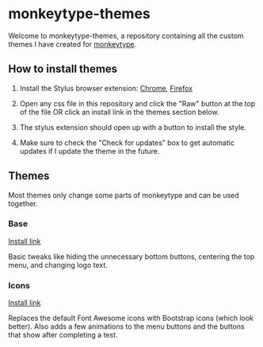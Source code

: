 # monkeytype-themes

Welcome to monkeytype-themes, a repository containing all the custom  themes I have created for [monkeytype](https://monkeytype.com).

## How to install themes

1. Install the Stylus browser extension: [Chrome](https://chrome.google.com/webstore/detail/stylus/clngdbkpkpeebahjckkjfobafhncgmne?hl=en), [Firefox](https://addons.mozilla.org/en-US/firefox/addon/styl-us/)

2. Open any css file in this repository and click the "Raw" button at the top of the file OR click an install link in the themes section below.

3. The stylus extension should open up with a button to install the style.

4. Make sure to check the "Check for updates" box to get automatic updates if I update the theme in the future.

## Themes

Most themes only change some parts of monkeytype and can be used together.

### Base

[Install link](https://github.com/refact0r/monkeytype-themes/raw/main/base.user.css)

Basic tweaks like hiding the unnecessary bottom buttons, centering the top menu, and changing logo text.

### Icons

[Install link](https://github.com/refact0r/monkeytype-themes/raw/main/icons.user.css)

Replaces the default Font Awesome icons with Bootstrap icons (which look better). Also adds a few animations to the menu buttons and the buttons that show after completing a test.
